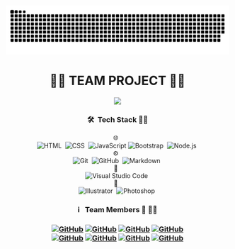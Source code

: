 ![github contribution grid snake animation](https://raw.githubusercontent.com/platane/platane/output/github-contribution-grid-snake.svg)

<h1 align="center"> 🐱‍👓 TEAM PROJECT 🐱‍💻</h1>

<center>
<a href="https://github.com/Huracan22505/30-movies-to-mars">
  <img align="center" src="https://github-readme-stats.vercel.app/api/pin/?username=Huracan22505&repo=30-movies-to-mars&theme=ayu-mirage&layout=compact" />
</a>

<h3 align="center"> 🛠 &nbsp;Tech Stack 🐱‍💻 </h3>

🌐 &nbsp; </br>
![HTML](https://img.shields.io/badge/-HTML-05122A?style=flat&logo=HTML5)&nbsp;
![CSS](https://img.shields.io/badge/-CSS-05122A?style=flat&logo=CSS3&logoColor=1572B6)&nbsp;
![JavaScript](https://img.shields.io/badge/-JavaScript-05122A?style=flat&logo=javascript)&nbsp;![Bootstrap](https://img.shields.io/badge/-Bootstrap-05122A?style=flat&logo=bootstrap&logoColor=563D7C)&nbsp;
![Node.js](https://img.shields.io/badge/-Node.js-05122A?style=flat&logo=node.js)&nbsp;
</br>⚙️ &nbsp; </br>
![Git](https://img.shields.io/badge/-Git-05122A?style=flat&logo=git)&nbsp;
![GitHub](https://img.shields.io/badge/-GitHub-05122A?style=flat&logo=github)&nbsp;
![Markdown](https://img.shields.io/badge/-Markdown-05122A?style=flat&logo=markdown)&nbsp;
</br>🔧 &nbsp; </br>
![Visual Studio Code](https://img.shields.io/badge/-Visual%20Studio%20Code-05122A?style=flat&logo=visual-studio-code&logoColor=007ACC)&nbsp;
</br>🎨 &nbsp; </br>
![Illustrator](https://img.shields.io/badge/-Illustrator-05122A?style=flat&logo=adobe-illustrator)&nbsp;
![Photoshop](https://img.shields.io/badge/-Photoshop-05122A?style=flat&logo=adobe-photoshop)&nbsp;

<h3 align="center"> ℹ️ &nbsp; Team Members 🐾 🐱‍🚀 <h3>

<a align="center" href="https://github.com/Huracan22505">![GitHub](https://img.shields.io/badge/-Huracan4ik-05122A?style=flat&logo=github)</a>
<a align="center" href="https://github.com/Tat-Obmetitsa">![GitHub](https://img.shields.io/badge/-Tanyusha-05122A?style=flat&logo=github)</a>
<a align="center" href="https://github.com/yaroslav-uaa">![GitHub](https://img.shields.io/badge/-Yari4ek-05122A?style=flat&logo=github)</a>
<a align="center" href="https://github.com/Marinessa393">![GitHub](https://img.shields.io/badge/-Marinka-05122A?style=flat&logo=github)</a><br/>
<a align="center" href="https://github.com/Feride-Sham">![GitHub](https://img.shields.io/badge/-Ferideshe4ka-05122A?style=flat&logo=github)</a>
<a align="center" href="https://github.com/mhodunov">![GitHub](https://img.shields.io/badge/-Maksimka-05122A?style=flat&logo=github)</a>
<a align="center" href="https://github.com/VitaGladka">![GitHub](https://img.shields.io/badge/-Vitusia-05122A?style=flat&logo=github)</a>
<a align="center" href="https://github.com/Yuliya-Che">![GitHub](https://img.shields.io/badge/-Yule4ka-05122A?style=flat&logo=github)</a>
</br>

</center>
